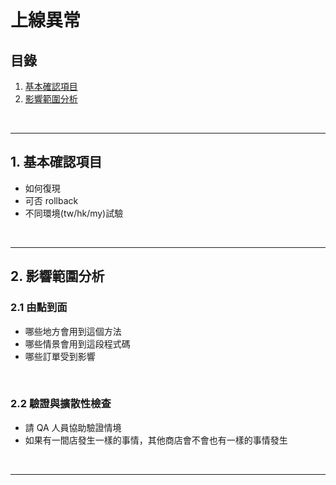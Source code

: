 # 上線異常

## 目錄
1. [基本確認項目](#1-基本確認項目)
2. [影響範圍分析](#2-影響範圍分析)

<br>

---

## 1. 基本確認項目

- 如何復現
- 可否 rollback
- 不同環境(tw/hk/my)試驗

<br>

---

## 2. 影響範圍分析

### 2.1 由點到面

- 哪些地方會用到這個方法
- 哪些情景會用到這段程式碼
- 哪些訂單受到影響

<br>

### 2.2 驗證與擴散性檢查

- 請 QA 人員協助驗證情境
- 如果有一間店發生一樣的事情，其他商店會不會也有一樣的事情發生

<br>

---